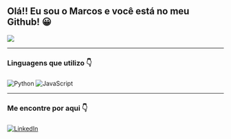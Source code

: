 ## Olá!! Eu sou o Marcos e você está no meu Github! 😀

![](https://github-readme-stats.vercel.app/api?username=marcospontesjunior&theme=omni&hide_border=false&include_all_commits=false&count_private=true)<br/>

---
### Linguagens que utilizo 👇
###

![Python](https://img.shields.io/badge/python-3670A0?style=flat&logo=python&logoColor=ffdd54) ![JavaScript](https://img.shields.io/badge/javascript-%23323330.svg?style=flat&logo=javascript&logoColor=%23F7DF1E)

---
### Me encontre por aqui 👇
###

[![LinkedIn](https://img.shields.io/badge/LinkedIn-%230077B5.svg?logo=linkedin&logoColor=white)](https://linkedin.com/in/marcospontesjunior)




